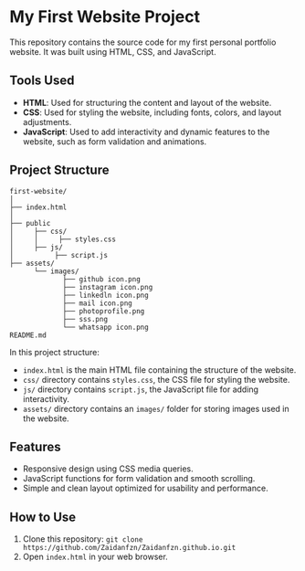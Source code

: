 # My First Website Project

This repository contains the source code for my first personal portfolio website. It was built using HTML, CSS, and JavaScript.

## Tools Used
- **HTML**: Used for structuring the content and layout of the website.
- **CSS**: Used for styling the website, including fonts, colors, and layout adjustments.
- **JavaScript**: Used to add interactivity and dynamic features to the website, such as form validation and animations.

## Project Structure
```
first-website/
│
├── index.html 
│
├── public
│     ├── css/
│     │     ├── styles.css
│     ├── js/
│          ├── script.js
├── assets/
      └── images/
             ├── github icon.png
             ├── instagram icon.png
             ├── linkedln icon.png
             ├── mail icon.png
             ├── photoprofile.png
             ├── sss.png
             └── whatsapp icon.png
README.md
```

In this project structure:
- `index.html` is the main HTML file containing the structure of the website.
- `css/` directory contains `styles.css`, the CSS file for styling the website.
- `js/` directory contains `script.js`, the JavaScript file for adding interactivity.
- `assets/` directory contains an `images/` folder for storing images used in the website.

## Features
- Responsive design using CSS media queries.
- JavaScript functions for form validation and smooth scrolling.
- Simple and clean layout optimized for usability and performance.

## How to Use
1. Clone this repository: `git clone https://github.com/Zaidanfzn/Zaidanfzn.github.io.git`
2. Open `index.html` in your web browser.
